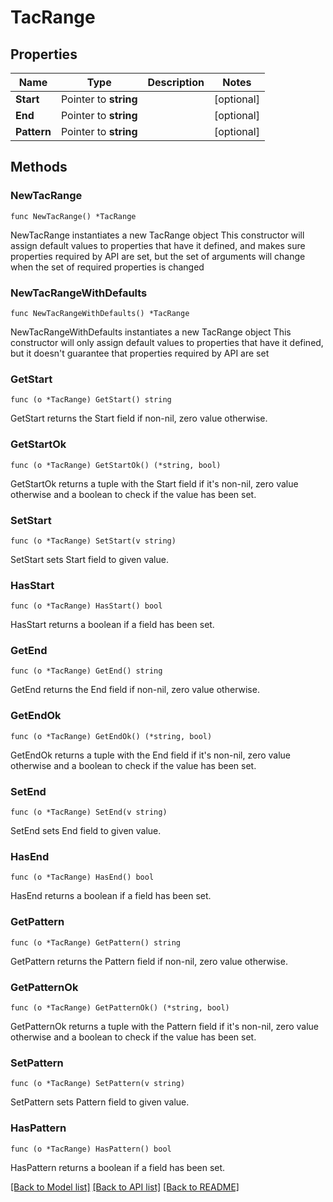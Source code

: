 # TacRange

## Properties

Name | Type | Description | Notes
------------ | ------------- | ------------- | -------------
**Start** | Pointer to **string** |  | [optional] 
**End** | Pointer to **string** |  | [optional] 
**Pattern** | Pointer to **string** |  | [optional] 

## Methods

### NewTacRange

`func NewTacRange() *TacRange`

NewTacRange instantiates a new TacRange object
This constructor will assign default values to properties that have it defined,
and makes sure properties required by API are set, but the set of arguments
will change when the set of required properties is changed

### NewTacRangeWithDefaults

`func NewTacRangeWithDefaults() *TacRange`

NewTacRangeWithDefaults instantiates a new TacRange object
This constructor will only assign default values to properties that have it defined,
but it doesn't guarantee that properties required by API are set

### GetStart

`func (o *TacRange) GetStart() string`

GetStart returns the Start field if non-nil, zero value otherwise.

### GetStartOk

`func (o *TacRange) GetStartOk() (*string, bool)`

GetStartOk returns a tuple with the Start field if it's non-nil, zero value otherwise
and a boolean to check if the value has been set.

### SetStart

`func (o *TacRange) SetStart(v string)`

SetStart sets Start field to given value.

### HasStart

`func (o *TacRange) HasStart() bool`

HasStart returns a boolean if a field has been set.

### GetEnd

`func (o *TacRange) GetEnd() string`

GetEnd returns the End field if non-nil, zero value otherwise.

### GetEndOk

`func (o *TacRange) GetEndOk() (*string, bool)`

GetEndOk returns a tuple with the End field if it's non-nil, zero value otherwise
and a boolean to check if the value has been set.

### SetEnd

`func (o *TacRange) SetEnd(v string)`

SetEnd sets End field to given value.

### HasEnd

`func (o *TacRange) HasEnd() bool`

HasEnd returns a boolean if a field has been set.

### GetPattern

`func (o *TacRange) GetPattern() string`

GetPattern returns the Pattern field if non-nil, zero value otherwise.

### GetPatternOk

`func (o *TacRange) GetPatternOk() (*string, bool)`

GetPatternOk returns a tuple with the Pattern field if it's non-nil, zero value otherwise
and a boolean to check if the value has been set.

### SetPattern

`func (o *TacRange) SetPattern(v string)`

SetPattern sets Pattern field to given value.

### HasPattern

`func (o *TacRange) HasPattern() bool`

HasPattern returns a boolean if a field has been set.


[[Back to Model list]](../README.md#documentation-for-models) [[Back to API list]](../README.md#documentation-for-api-endpoints) [[Back to README]](../README.md)


